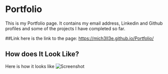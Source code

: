 # Portfolio

This is my Portfolio page. It contains my email address, Linkedin and Github profiles and some of the projects I have completed so far. 

##Link
here is the link to the page:
https://mich3ll3e.github.io/Portfolio/

## How does It Look Like?
Here is how it looks like
![Screenshot](asset/Portfolio.jpeg)
